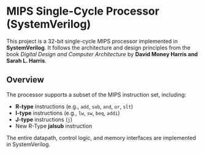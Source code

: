 # MIPS Single-Cycle Processor (SystemVerilog)

This project is a 32-bit single-cycle MIPS processor implemented in **SystemVerilog**. It follows the architecture and design principles from the book _Digital Design and Computer Architecture_ by **David Money Harris and Sarah L. Harris**.

## Overview

The processor supports a subset of the MIPS instruction set, including:
- **R-type** instructions (e.g., `add`, `sub`, `and`, `or`, `slt`)
- **I-type** instructions (e.g., `lw`, `sw`, `beq`, `addi`)
- **J-type** instructions (`j`)
- New R-Type **jalsub** instruction

The entire datapath, control logic, and memory interfaces are implemented in SystemVerilog.
